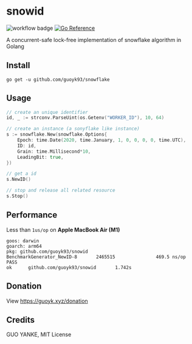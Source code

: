 # snowid

![workflow badge](https://github.com/guoyk93/snowid/actions/workflows/go.yml/badge.svg) [![Go Reference](https://pkg.go.dev/badge/github.com/guoyk93/snowid.svg)](https://pkg.go.dev/github.com/guoyk93/snowid)

A concurrent-safe lock-free implementation of snowflake algorithm in Golang

## Install

`go get -u github.com/guoyk93/snowflake`

## Usage

```go
// create an unique identifier
id, _ := strconv.ParseUint(os.Getenv("WORKER_ID"), 10, 64)

// create an instance (a sonyflake like instance)
s := snowflake.New(snowflake.Options{
    Epoch: time.Date(2020, time.January, 1, 0, 0, 0, 0, time.UTC),
    ID: id,
    Grain: time.Millisecond*10,
    LeadingBit: true,
})

// get a id
s.NewID()

// stop and release all related resource
s.Stop()

```

## Performance

Less than `1us/op` on **Apple MacBook Air (M1)**

```
goos: darwin
goarch: arm64
pkg: github.com/guoyk93/snowid
BenchmarkGenerator_NewID-8       2465515               469.5 ns/op
PASS
ok      github.com/guoyk93/snowid       1.742s
```

## Donation

View https://guoyk.xyz/donation

## Credits

GUO YANKE, MIT License
